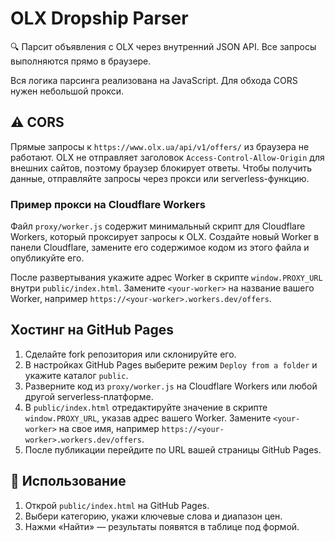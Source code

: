 # OLX Dropship Parser

🔍 Парсит объявления с OLX через внутренний JSON API. Все запросы выполняются прямо в браузере.

Вся логика парсинга реализована на JavaScript. Для обхода CORS нужен небольшой прокси.

## ⚠️ CORS

Прямые запросы к `https://www.olx.ua/api/v1/offers/` из браузера не работают.
OLX не отправляет заголовок `Access-Control-Allow-Origin` для внешних сайтов,
поэтому браузер блокирует ответы. Чтобы получить данные, отправляйте запросы
через прокси или serverless-функцию.

### Пример прокси на Cloudflare Workers

Файл `proxy/worker.js` содержит минимальный скрипт для Cloudflare Workers, который проксирует запросы к OLX. Создайте новый Worker в панели Cloudflare, замените его содержимое кодом из этого файла и опубликуйте его.

После развертывания укажите адрес Worker в скрипте `window.PROXY_URL` внутри `public/index.html`. Замените `<your-worker>` на название вашего Worker, например `https://<your-worker>.workers.dev/offers`.

## Хостинг на GitHub Pages

1. Сделайте fork репозитория или склонируйте его.
2. В настройках GitHub Pages выберите режим `Deploy from a folder` и укажите каталог `public`.
3. Разверните код из `proxy/worker.js` на Cloudflare Workers или любой другой serverless‑платформе.
4. В `public/index.html` отредактируйте значение в скрипте `window.PROXY_URL`, указав адрес вашего Worker. Замените `<your-worker>` на свое имя, например `https://<your-worker>.workers.dev/offers`.
5. После публикации перейдите по URL вашей страницы GitHub Pages.

## 🚀 Использование

1. Открой `public/index.html` на GitHub Pages.
2. Выбери категорию, укажи ключевые слова и диапазон цен.
3. Нажми «Найти» — результаты появятся в таблице под формой.
